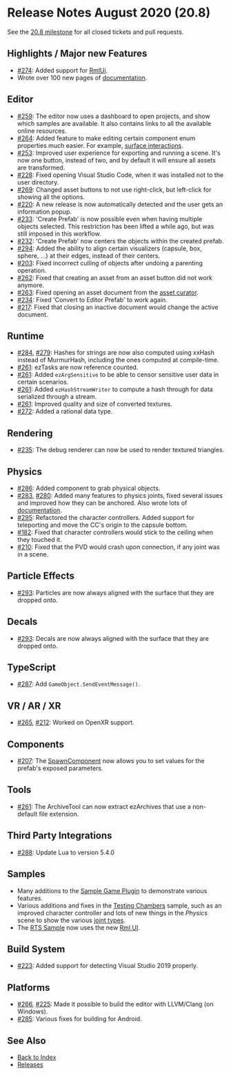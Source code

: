 # Release Notes August 2020 (20.8)

See the [20.8 milestone](https://github.com/ezEngine/ezEngine/milestone/5?closed=1) for all closed tickets and pull requests.

## Highlights / Major new Features

* [#274](https://github.com/ezEngine/ezEngine/pull/274): Added support for [RmlUi](http://ezengine.net/ui/rmlui.html).
* Wrote over 100 new pages of [documentation](http://ezengine.net).

## Editor

* [#259](https://github.com/ezEngine/ezEngine/pull/259): The editor now uses a dashboard to open projects, and show which samples are available. It also contains links to all the available online resources.
* [#264](https://github.com/ezEngine/ezEngine/pull/264): Added feature to make editing certain component enum properties much easier. For example, [surface interactions](http://ezengine.net/materials/surfaces.html).
* [#253](https://github.com/ezEngine/ezEngine/issues/253): Improved user experience for exporting and running a scene. It's now one button, instead of two, and by default it will ensure all assets are transformed.
* [#228](https://github.com/ezEngine/ezEngine/issues/228): Fixed opening Visual Studio Code, when it was installed not to the user directory.
* [#269](https://github.com/ezEngine/ezEngine/issues/269): Changed asset buttons to not use right-click, but left-click for showing all the options.
* [#220](https://github.com/ezEngine/ezEngine/issues/220): A new release is now automatically detected and the user gets an information popup.
* [#233](https://github.com/ezEngine/ezEngine/issues/233): 'Create Prefab' is now possible even when having multiple objects selected. This restriction has been lifted a while ago, but was still imposed in this workflow.
* [#232](https://github.com/ezEngine/ezEngine/issues/232): 'Create Prefab' now centers the objects within the created prefab.
* [#294](https://github.com/ezEngine/ezEngine/pull/294): Added the ability to align certain visualizers (capsule, box, sphere, ...) at their edges, instead of their centers.
* [#203](https://github.com/ezEngine/ezEngine/issues/203): Fixed incorrect culling of objects after undoing a parenting operation.
* [#262](https://github.com/ezEngine/ezEngine/issues/262): Fixed that creating an asset from an asset button did not work anymore.
* [#263](https://github.com/ezEngine/ezEngine/issues/263): Fixed opening an asset document from the [asset curator](http://ezengine.net/assets/asset-curator.html).
* [#234](https://github.com/ezEngine/ezEngine/issues/234): Fixed 'Convert to Editor Prefab' to work again.
* [#217](https://github.com/ezEngine/ezEngine/issues/217): Fixed that closing an inactive document would change the active document.

## Runtime

* [#284](https://github.com/ezEngine/ezEngine/pull/284), [#279](https://github.com/ezEngine/ezEngine/pull/279): Hashes for strings are now also computed using xxHash instead of MurmurHash, including the ones computed at compile-time.
* [#261](https://github.com/ezEngine/ezEngine/pull/261): ezTasks are now reference counted.
* [#261](https://github.com/ezEngine/ezEngine/pull/261): Added `ezArgSensitive` to be able to censor sensitive user data in certain scenarios.
* [#261](https://github.com/ezEngine/ezEngine/pull/261): Added `ezHashStreamWriter` to compute a hash through for data serialized through a stream.
* [#261](https://github.com/ezEngine/ezEngine/pull/261): Improved quality and size of converted textures.
* [#272](https://github.com/ezEngine/ezEngine/pull/272): Added a rational data type.

## Rendering

* [#235](https://github.com/ezEngine/ezEngine/pull/235): The debug renderer can now be used to render textured triangles.

## Physics

* [#286](https://github.com/ezEngine/ezEngine/pull/286): Added component to grab physical objects.
* [#283](https://github.com/ezEngine/ezEngine/issues/283), [#280](https://github.com/ezEngine/ezEngine/issues/280): Added many features to physics joints, fixed several issues and improved how they can be anchored. Also wrote lots of [documentation](http://ezengine.net/physics/joints/physx-joints.html).
* [#295](https://github.com/ezEngine/ezEngine/pull/295): Refactored the character controllers. Added support for teleporting and move the CC's origin to the capsule bottom.
* [#182](https://github.com/ezEngine/ezEngine/issues/182): Fixed that character controllers would stick to the ceiling when they touched it.
* [#210](https://github.com/ezEngine/ezEngine/issues/210): Fixed that the PVD would crash upon connection, if any joint was in a scene.

## Particle Effects

* [#293](https://github.com/ezEngine/ezEngine/pull/293): Particles are now always aligned with the surface that they are dropped onto.

## Decals

* [#293](https://github.com/ezEngine/ezEngine/pull/293): Decals are now always aligned with the surface that they are dropped onto.

## TypeScript

* [#287](https://github.com/ezEngine/ezEngine/issues/287): Add `GameObject.SendEventMessage()`.

## VR / AR / XR

* [#265](https://github.com/ezEngine/ezEngine/pull/265), [#212](https://github.com/ezEngine/ezEngine/pull/212): Worked on OpenXR support.

## Components

* [#207](https://github.com/ezEngine/ezEngine/issues/207): The [SpawnComponent](http://ezengine.net/gameplay/spawn-component.html) now allows you to set values for the prefab's exposed parameters.

## Tools

* [#261](https://github.com/ezEngine/ezEngine/pull/261): The ArchiveTool can now extract ezArchives that use a non-default file extension.

## Third Party Integrations

* [#288](https://github.com/ezEngine/ezEngine/pull/288): Update Lua to version 5.4.0

## Samples

* Many additions to the [Sample Game Plugin](http://ezengine.net/samples/sample-game-plugin.html) to demonstrate various features.
* Various additions and fixes in the [Testing Chambers](http://ezengine.net/samples/testing-chambers.html) sample, such as an improved character controller and lots of new things in the *Physics* scene to show the various [joint types](http://ezengine.net/physics/joints/physx-joints.html).
* The [RTS Sample](http://ezengine.net/samples/rts.html) now uses the new [Rml UI](http://ezengine.net/ui/rmlui.html).

## Build System

* [#223](https://github.com/ezEngine/ezEngine/issues/223): Added support for detecting Visual Studio 2019 properly.

## Platforms

* [#266](https://github.com/ezEngine/ezEngine/pull/266), [#225](https://github.com/ezEngine/ezEngine/pull/225): Made it possible to build the editor with LLVM/Clang (on Windows).
* [#285](https://github.com/ezEngine/ezEngine/pull/285): Various fixes for building for Android.

## See Also

* [Back to Index](../index.md)
* [Releases](releases.md)
